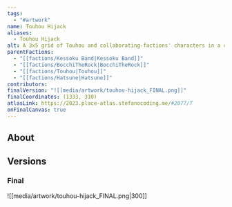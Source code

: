 ```yaml
---
tags:
  - "#artwork"
name: Touhou Hijack
aliases:
  - Touhou Hijack
alt: A 3x5 grid of Touhou and collaborating-factions' characters in a chibi style, with the heading "TOUHOU HIJACK LOL" written above.
parentFactions:
  - "[[factions/Kessoku Band|Kessoku Band]]"
  - "[[factions/BocchiTheRock|BocchiTheRock]]"
  - "[[factions/Touhou|Touhou]]"
  - "[[factions/Hatsune|Hatsune]]"
contributors: 
finalVersion: "![[media/artwork/touhou-hijack_FINAL.png]]"
finalCoordinates: (1333, 310)
atlasLink: https://2023.place-atlas.stefanocoding.me/#2077/T
onFinalCanvas: true
---
```

## About

## Versions
### Final
![[media/artwork/touhou-hijack_FINAL.png|300]]
